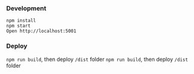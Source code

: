 ### Development

```
npm install
npm start
Open http://localhost:5001
```

### Deploy
`npm run build`, then deploy `/dist` folder
`npm run build`, then deploy `/dist` folder
